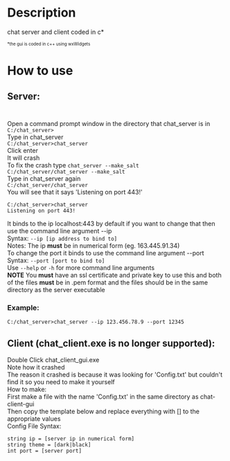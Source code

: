 # Description
chat server and client coded in c*

<sub><sup>*the gui is coded in c++ using wxWidgets</sup></sub>
# How to use
## Server:<br></br>
Open a command prompt window in the directory that chat_server is in
`C:/chat_server>`
<br>Type in chat_server
<br>`C:/chat_server>chat_server`
<br>Click enter
<br>It will crash
<br>To fix the crash type `chat_server --make_salt`
<br>`C:/chat_server/chat_server --make_salt`
<br>Type in chat_server again
<br>`C:/chat_server/chat_server`
<br>You will see that it says 'Listening on port 443!'
```
C:/chat_server>chat_server
Listening on port 443!
```
It binds to the ip localhost:443 by default if you want to change that then use the command line argument --ip <br> Syntax: `--ip [ip address to bind to]`<br> Notes: The ip **must** be in numerical form (eg. 163.445.91.34)
<br>To change the port it binds to use the command line argument --port<br>Syntax: `--port [port to bind to]`
<br>Use `--help` or `-h` for more command line arguments
<br>**NOTE** You **must** have an ssl certificate and private key to use this and both of the files **must** be in .pem format and the files should be in the same directory as the server executable
### Example:
`C:/chat_server>chat_server --ip 123.456.78.9 --port 12345`
## Client (chat_client.exe is no longer supported):
Double Click chat_client_gui.exe
<br>Note how it crashed
<br>The reason it crashed is because it was looking for 'Config.txt' but couldn't find it so you need to make it yourself
<br>How to make:
<br>First make a file with the name 'Config.txt' in the same directory as chat-client-gui
<br>Then copy the template below and replace everything with [] to the appropriate values
<br>Config File Syntax:
```
string ip = [server ip in numerical form]
string theme = [dark|black]
int port = [server port]
```
